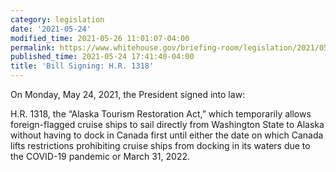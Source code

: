 ```yaml
---
category: legislation
date: '2021-05-24'
modified_time: 2021-05-26 11:01:07-04:00
permalink: https://www.whitehouse.gov/briefing-room/legislation/2021/05/24/bill-signed-h-r-1318/
published_time: 2021-05-24 17:41:40-04:00
title: 'Bill Signing: H.R. 1318'
---
```

 
On Monday, May 24, 2021, the President signed into law:

H.R. 1318, the “Alaska Tourism Restoration Act,” which temporarily
allows foreign-flagged cruise ships to sail directly from Washington
State to Alaska without having to dock in Canada first until either the
date on which Canada lifts restrictions prohibiting cruise ships from
docking in its waters due to the COVID-19 pandemic or March 31, 2022.
